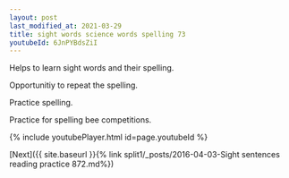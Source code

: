 ```yaml
---
layout: post
last_modified_at: 2021-03-29
title: sight words science words spelling 73
youtubeId: 6JnPYBdsZiI
---
```

 
 
Helps to learn sight words and their spelling.

Opportunitiy to repeat the spelling. 

Practice spelling. 
 
Practice for spelling bee competitions. 
 
{% include youtubePlayer.html id=page.youtubeId %}
 
 

[Next]({{ site.baseurl }}{% link  split1/_posts/2016-04-03-Sight sentences reading practice 872.md%})
 
